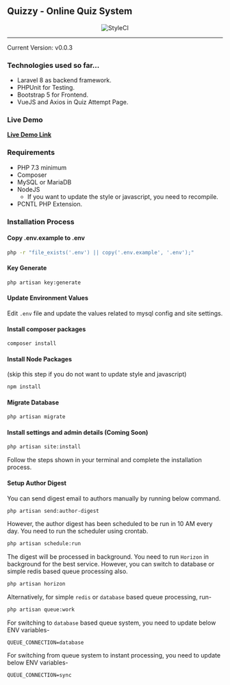 ## Quizzy - Online Quiz System

<p align="center">
    <img src="https://github.styleci.io/repos/414869056/shield?style=flat" alt="StyleCI" />
</p>

***
Current Version: v0.0.3

### Technologies used so far...
- Laravel 8 as backend framework.
- PHPUnit for Testing.
- Bootstrap 5 for Frontend.
- VueJS and Axios in Quiz Attempt Page.

### Live Demo
**[Live Demo Link](https://quizzy.arafatkn.com)**

### Requirements
- PHP 7.3 minimum
- Composer
- MySQL or MariaDB
- NodeJS
  - If you want to update the style or javascript, you need to recompile.
- PCNTL PHP Extension.

### Installation Process

#### Copy .env.example to .env

```bash
php -r "file_exists('.env') || copy('.env.example', '.env');"
```

#### Key Generate

```bash
php artisan key:generate
```

#### Update Environment Values
Edit `.env` file and update the values related to mysql config and site settings.

#### Install composer packages

```bash
composer install
```

#### Install Node Packages 
(skip this step if you do not want to update style and javascript)

```bash
npm install
```

#### Migrate Database

```bash
php artisan migrate
```

#### Install settings and admin details (Coming Soon)

```bash
php artisan site:install
```

Follow the steps shown in your terminal and complete the installation process.

#### Setup Author Digest
You can send digest email to authors manually by running below command.

```bash
php artisan send:author-digest
```

However, the author digest has been scheduled to be run in 10 AM every day. You need to run the scheduler using crontab.

```bash
php artisan schedule:run
```

The digest will be processed in background. You need to run `Horizon` in background for the best service. However, you can switch to database or simple redis based queue processing also.

```bash
php artisan horizon
```

Alternatively, for simple `redis` or `database` based queue processing, run-

```bash
php artisan queue:work
```

For switching to `database` based queue system, you need to update below ENV variables-

```dotenv
QUEUE_CONNECTION=database
```

For switching from queue system to instant processing, you need to update below ENV variables-

```dotenv
QUEUE_CONNECTION=sync
```

